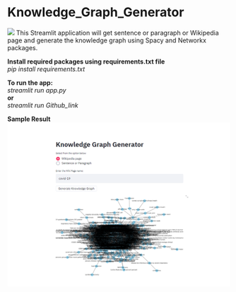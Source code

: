 # Knowledge_Graph_Generator
<img src="https://opendatascience.com/wp-content/uploads/2018/09/1_64AZ80NoAO8wH1RVGToSKg-750x350.png">
This Streamlit application will get sentence or paragraph or Wikipedia page and generate the knowledge graph using Spacy and  Networkx packages.
<br>

<b>Install required packages using requirements.txt file</b><br>
<i>pip install requirements.txt</i>
<br>

<b>To run the app:</b><br>
<i>streamlit run app.py</i><br>
<b>or</b><br>
<i> streamlit run Github_link</i><br>

<b>Sample Result</b><br>
<img src='screenshot.png'>
  
